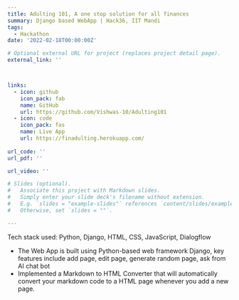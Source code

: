 ```yaml
---
title: Adulting 101, A one stop solution for all finances
summary: Django based WebApp | Hack36, IIT Mandi
tags:
  - Hackathon
date: '2022-02-18T00:00:00Z'

# Optional external URL for project (replaces project detail page).
external_link: ''



links:
  - icon: github
    icon_pack: fab
    name: GitHub
    url: https://github.com/Vishwas-10/Adulting101
  - icon: code
    icon_pack: fas
    name: Live App
    url: https://finadulting.herokuapp.com/    
    
url_code: ''
url_pdf: ''

url_video: ''

# Slides (optional).
#   Associate this project with Markdown slides.
#   Simply enter your slide deck's filename without extension.
#   E.g. `slides = "example-slides"` references `content/slides/example-slides.md`.
#   Otherwise, set `slides = ""`.

---
```

Tech stack used: Python, Django, HTML, CSS, JavaScript, Dialogflow
* The Web App is built using Python-based web framework Django, key features include add page, edit page,
generate random page, ask from AI chat bot
* Implemented a Markdown to HTML Converter that will automatically convert your markdown code to a HTML
page whenever you add a new page.
